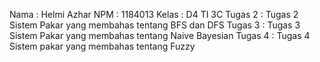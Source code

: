 Nama : Helmi Azhar
NPM : 1184013
Kelas : D4 TI 3C 
Tugas 2 : Tugas 2 Sistem Pakar yang membahas tentang BFS dan DFS 
Tugas 3 : Tugas 3 Sistem Pakar yang membahas tentang Naive Bayesian
Tugas 4 : Tugas 4 Sistem pakar yang membahas tentang Fuzzy 